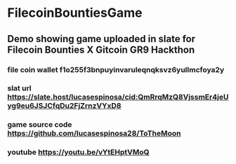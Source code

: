 # FilecoinBountiesGame

## Demo showing game uploaded in slate for Filecoin Bounties X Gitcoin GR9 Hackthon

### file coin wallet f1o255f3bnpuyinvaruleqnqksvz6yullmcfoya2y
### slat url https://slate.host/lucasespinosa/cid:QmRrqMzQ8VjssmEr4jeUyg9eu6JSJCfqDu2FjZrnzVYxD8
### game source code https://github.com/lucasespinosa28/ToTheMoon
### youtube https://youtu.be/vYtEHptVMoQ
